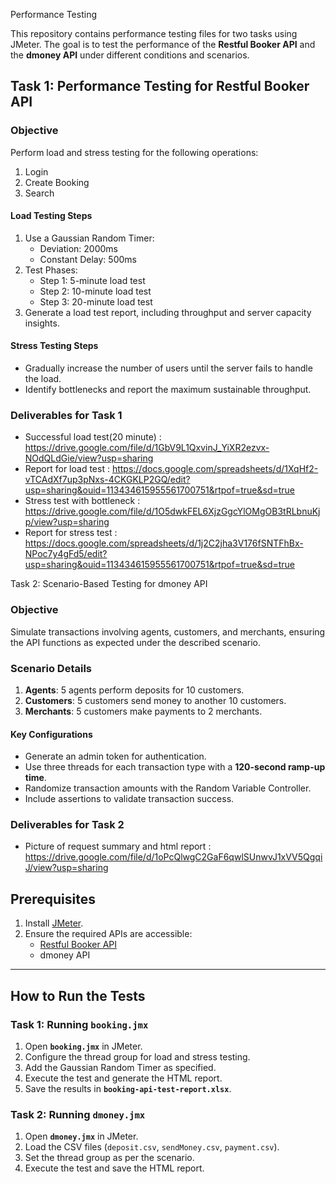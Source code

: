 Performance Testing

This repository contains performance testing files for two tasks using JMeter. The goal is to test the performance of the **Restful Booker API** and the **dmoney API** under different conditions and scenarios.

## Task 1: Performance Testing for Restful Booker API

### Objective
Perform load and stress testing for the following operations:
1. Login
2. Create Booking
3. Search

#### Load Testing Steps
1. Use a Gaussian Random Timer:
   - Deviation: 2000ms
   - Constant Delay: 500ms
2. Test Phases:
   - Step 1: 5-minute load test
   - Step 2: 10-minute load test
   - Step 3: 20-minute load test
3. Generate a load test report, including throughput and server capacity insights.

#### Stress Testing Steps
- Gradually increase the number of users until the server fails to handle the load.
- Identify bottlenecks and report the maximum sustainable throughput.

### Deliverables for Task 1
- Successful load test(20 minute) : https://drive.google.com/file/d/1GbV9L1QxvinJ_YiXR2ezvx-NOdQLdGie/view?usp=sharing
- Report for load test : https://docs.google.com/spreadsheets/d/1XqHf2-vTCAdXf7up3pNxs-4CKGKLP2GQ/edit?usp=sharing&ouid=113434615955561700751&rtpof=true&sd=true
- Stress test with bottleneck : https://drive.google.com/file/d/1O5dwkFEL6XjzGgcYlOMgOB3tRLbnuKjp/view?usp=sharing
- Report for stress test : https://docs.google.com/spreadsheets/d/1j2C2jha3V176fSNTFhBx-NPoc7y4gFd5/edit?usp=sharing&ouid=113434615955561700751&rtpof=true&sd=true



Task 2: Scenario-Based Testing for dmoney API

### Objective
Simulate transactions involving agents, customers, and merchants, ensuring the API functions as expected under the described scenario.

### Scenario Details
1. **Agents**: 5 agents perform deposits for 10 customers.
2. **Customers**: 5 customers send money to another 10 customers.
3. **Merchants**: 5 customers make payments to 2 merchants.

#### Key Configurations
- Generate an admin token for authentication.
- Use three threads for each transaction type with a **120-second ramp-up time**.
- Randomize transaction amounts with the Random Variable Controller.
- Include assertions to validate transaction success.

### Deliverables for Task 2
- Picture of request summary and html report : https://drive.google.com/file/d/1oPcQlwgC2GaF6qwlSUnwvJ1xVV5QgqiJ/view?usp=sharing




## Prerequisites
1. Install [JMeter](https://jmeter.apache.org/download_jmeter.cgi).
2. Ensure the required APIs are accessible:
   - [Restful Booker API](https://restful-booker.herokuapp.com/)
   - dmoney API

---

## How to Run the Tests

### Task 1: Running `booking.jmx`
1. Open **`booking.jmx`** in JMeter.
2. Configure the thread group for load and stress testing.
3. Add the Gaussian Random Timer as specified.
4. Execute the test and generate the HTML report.
5. Save the results in **`booking-api-test-report.xlsx`**.

### Task 2: Running `dmoney.jmx`
1. Open **`dmoney.jmx`** in JMeter.
2. Load the CSV files (`deposit.csv`, `sendMoney.csv`, `payment.csv`).
3. Set the thread group as per the scenario.
4. Execute the test and save the HTML report.
